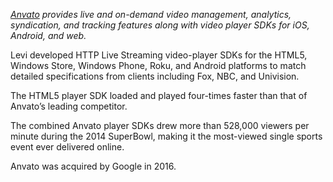 _[Anvato][main-url] provides live and on-demand video management, analytics, syndication, and tracking features
along with video player SDKs for iOS, Android, and web._

Levi developed HTTP Live Streaming video-player SDKs for the HTML5, Windows Store, Windows Phone, Roku, and Android
platforms to match detailed specifications from clients including Fox, NBC, and Univision.

The HTML5 player SDK loaded and played four-times faster than that of Anvato’s leading competitor.

The combined Anvato player SDKs drew more than 528,000 viewers per minute during the 2014 SuperBowl, making it the
most-viewed single sports event ever delivered online.

Anvato was acquired by Google in 2016.

[main-url]: http://anvato.com